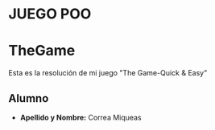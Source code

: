 # JUEGO POO
# TheGame

Esta es la resolución de mi juego "The Game-Quick & Easy"

## Alumno
- **Apellido y Nombre:** Correa Miqueas
